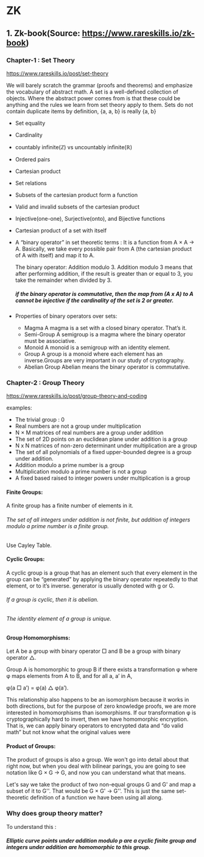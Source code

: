 # ZK
## 1. Zk-book(Source: https://www.rareskills.io/zk-book)
### Chapter-1 : Set Theory
https://www.rareskills.io/post/set-theory

We will barely scratch the grammar (proofs and theorems) and emphasize the vocabulary of abstract math.
A set is a well-defined collection of objects. Where the abstract power comes from is that these could be anything and the rules we learn from set theory apply to them.
Sets do not contain duplicate items by definition, {a, a, b} is really {a, b}
* Set equality
* Cardinality
* countably infinite(ℤ) vs uncountably infinite(ℝ)
* Ordered pairs
* Cartesian product
* Set relations
* Subsets of the cartesian product form a function
* Valid and invalid subsets of the cartesian product
* Injective(one-one), Surjective(onto), and Bijective functions
* Cartesian product of a set with itself
* A “binary operator” in set theoretic terms : It is a function from A × A → A. Basically, we take every possible pair from A (the cartesian product of A with itself) and map it to A.

  The binary operator: Addition modulo 3.
  Addition modulo 3 means that after performing addition, if the result is greater than or equal to 3, you take the remainder when divided by 3.
  ##### if the binary operator is commutative, then the map from (A x A) to A cannot be injective if the cardinality of the set is 2 or greater.
* Properties of binary operators over sets:
    * Magma
      A magma is a set with a closed binary operator. That’s it.
    * Semi-Group
      A semigroup is a magma where the binary operator must be associative.
    * Monoid
      A monoid is a semigroup with an identity element.
    * Group
      A group is a monoid where each element has an inverse.Groups are very important in our study of cryptography.
    * Abelian Group
      Abelian means the binary operator is commutative.

### Chapter-2 : Group Theory
https://www.rareskills.io/post/group-theory-and-coding

examples:
* The trivial group : 0
* Real numbers are not a group under multiplication
* N × M matrices of real numbers are a group under addition
* The set of 2D points on an euclidean plane under addition is a group
* N x N matrices of non-zero determinant under multiplication are a group
* The set of all polynomials of a fixed upper-bounded degree is a group under addition.
* Addition modulo a prime number is a group
* Multiplication modulo a prime number is not a group
* A fixed based raised to integer powers under multiplication is a group
#### Finite Groups:
A finite group has a finite number of elements in it.
###### The set of all integers under addition is not finite, but addition of integers modulo a prime number is a finite group.
Use Cayley Table.
#### Cyclic Groups:
A cyclic group is a group that has an element such that every element in the group can be “generated” by applying the binary operator repeatedly to that element, or to it’s inverse.
generator is usually denoted with g or G.
###### If a group is cyclic, then it is abelian.
###### The identity element of a group is unique.
#### Group Homomorphisms:
Let A be a group with binary operator □ and B be a group with binary operator △.

Group A is homomorphic to group B if there exists a transformation φ where φ maps elements from A to B, and for all a, a’ in A, 

φ(a □ a’) = φ(a) △ φ(a’).

This relationship also happens to be an isomorphism because it works in both directions, but for the purpose of zero knowledge proofs, we are more interested in homomorphisms than isomorphisms.
If our transformation φ is cryptographically hard to invert, then we have homomorphic encryption. That is, we can apply binary operators to encrypted data and “do valid math” but not know what the original values were
#### Product of Groups:
The product of groups is also a group. We won't go into detail about that right now, but when you deal with bilinear parings, you are going to see notation like G × G → G, and now you can understand what that means.

Let's say we take the product of two non-equal groups G and G' and map a subset of it to G''. That would be G × G' → G''. This is just the same set-theoretic definition of a function we have been using all along.

### Why does group theory matter?
To understand this :
##### Elliptic curve points under addition modulo p are a cyclic finite group and integers under addition are homomorphic to this group. 

